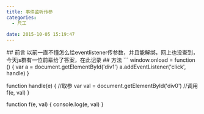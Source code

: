 ```yaml
---
title: 事件监听传参
categories:
  - 尺工
 
date: 2015-10-05 15:19:47
---
```

<p></p>
<!-- more -->
## 前言
以前一直不懂怎么给eventlistener传参数，并且能解绑，网上也没查到，今天js群有一位前辈给了答案，在此记录
<!--more-->
## 方法
```
window.onload = function () {
	var a = document.getElementById('div1')
	a.addEventListener('click', handle)
}

function handle(e) {
	//取参
	var val = document.getElementById('div0')
	//调用
	f(e, val)
}

function f(e, val) {
	console.log(e, val)
}
```
